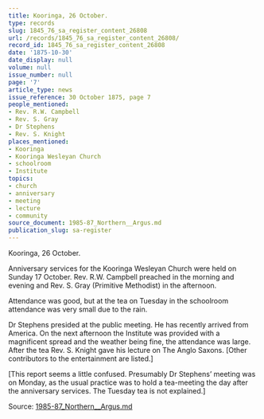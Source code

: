 ```yaml
---
title: Kooringa, 26 October.
type: records
slug: 1845_76_sa_register_content_26808
url: /records/1845_76_sa_register_content_26808/
record_id: 1845_76_sa_register_content_26808
date: '1875-10-30'
date_display: null
volume: null
issue_number: null
page: '7'
article_type: news
issue_reference: 30 October 1875, page 7
people_mentioned:
- Rev. R.W. Campbell
- Rev. S. Gray
- Dr Stephens
- Rev. S. Knight
places_mentioned:
- Kooringa
- Kooringa Wesleyan Church
- schoolroom
- Institute
topics:
- church
- anniversary
- meeting
- lecture
- community
source_document: 1985-87_Northern__Argus.md
publication_slug: sa-register
---
```


Kooringa, 26 October.

Anniversary services for the Kooringa Wesleyan Church were held on Sunday 17 October.  Rev. R.W. Campbell preached in the morning and evening and Rev. S. Gray (Primitive Methodist) in the afternoon.

Attendance was good, but at the tea on Tuesday in the schoolroom attendance was very small due to the rain.

Dr Stephens presided at the public meeting.  He has recently arrived from America.  On the next afternoon the Institute was provided with a magnificent spread and the weather being fine, the attendance was large.  After the tea Rev. S. Knight gave his lecture on The Anglo Saxons.  [Other contributors to the entertainment are listed.]

[This report seems a little confused.  Presumably Dr Stephens’ meeting was on Monday, as the usual practice was to hold a tea-meeting the day after the anniversary services.  The Tuesday tea is not explained.]

Source: [1985-87_Northern__Argus.md](/downloads/markdown/1985-87_Northern__Argus.md)

